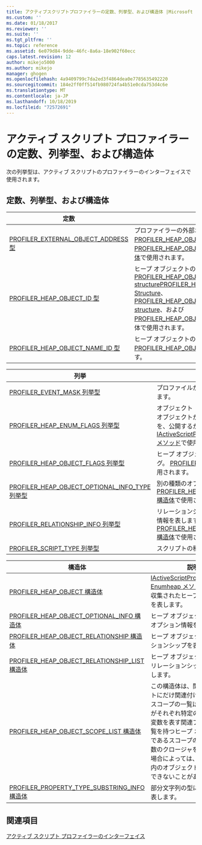 ```yaml
---
title: アクティブスクリプトプロファイラーの定数、列挙型、および構造体 |Microsoft Docs
ms.custom: ''
ms.date: 01/18/2017
ms.reviewer: ''
ms.suite: ''
ms.tgt_pltfrm: ''
ms.topic: reference
ms.assetid: 6e079d84-9dde-46fc-8a6a-18e902f60ecc
caps.latest.revision: 12
author: mikejo5000
ms.author: mikejo
manager: ghogen
ms.openlocfilehash: 4a9409799c7da2ed3f4864dea0e7785635492220
ms.sourcegitcommit: 184e2ff0ff514fb980724fa4b51e0cda753d4c6e
ms.translationtype: MT
ms.contentlocale: ja-JP
ms.lasthandoff: 10/18/2019
ms.locfileid: "72572691"
---
```

# <a name="active-script-profiler-constants-enumerations-and-structures"></a>アクティブ スクリプト プロファイラーの定数、列挙型、および構造体
次の列挙型は、アクティブ スクリプトのプロファイラーのインターフェイスで使用されます。  
  
## <a name="constants-enumerations-and-structures"></a>定数、列挙型、および構造体  
  
|定数|説明|  
|---------------|-----------------|  
|[PROFILER_EXTERNAL_OBJECT_ADDRESS 型](../../winscript/reference/profiler-external-object-address-type.md)|プロファイラーの外部オブジェクトのアドレス。 [PROFILER_HEAP_OBJECT 構造](../../winscript/reference/profiler-heap-object-structure.md)体と[PROFILER_HEAP_OBJECT_RELATIONSHIP 構造体](../../winscript/reference/profiler-heap-object-relationship-structure.md)で使用されます。|  
|[PROFILER_HEAP_OBJECT_ID 型](../../winscript/reference/profiler-heap-object-id-type.md)|ヒープ オブジェクトの ID。 [PROFILER_HEAP_OBJECT structure](../../winscript/reference/profiler-heap-object-structure.md)[PROFILER_HEAP_OBJECT_SCOPE_LIST Structure](../../winscript/reference/profiler-heap-object-scope-list-structure.md)、 [PROFILER_HEAP_OBJECT_OPTIONAL_INFO structure](../../winscript/reference/profiler-heap-object-optional-info-structure.md)、および[PROFILER_HEAP_OBJECT_RELATIONSHIP 構造](../../winscript/reference/profiler-heap-object-relationship-structure.md)体で使用されます。|  
|[PROFILER_HEAP_OBJECT_NAME_ID 型](../../winscript/reference/profiler-heap-object-name-id-type.md)|ヒープ オブジェクトの名前の ID。 [PROFILER_HEAP_OBJECT 構造体](../../winscript/reference/profiler-heap-object-structure.md)で使用されます。|  
  
|列挙|説明|  
|------------------|-----------------|  
|[PROFILER_EVENT_MASK 列挙型](../../winscript/reference/profiler-event-mask-enumeration.md)|プロファイルが必要なイベントの種類を示します。|  
|[PROFILER_HEAP_ENUM_FLAGS 列挙型](../../winscript/reference/profiler-heap-enum-flags-enumeration.md)|オブジェクト リレーションシップ内でヒープ オブジェクトが指すものに関する補足情報を、公開するかどうかを表すフラグです。 [IActiveScriptProfilerControl5:: EnumHeap2 メソッド](../../winscript/reference/iactivescriptprofilercontrol5-enumheap2-method.md)で使用されます。|  
|[PROFILER_HEAP_OBJECT_FLAGS 列挙型](../../winscript/reference/profiler-heap-object-flags-enumeration.md)|ヒープ オブジェクトの基本情報を表すフラグ。 [PROFILER_HEAP_OBJECT 構造体](../../winscript/reference/profiler-heap-object-structure.md)で使用されます。|  
|[PROFILER_HEAP_OBJECT_OPTIONAL_INFO_TYPE 列挙型](../../winscript/reference/profiler-heap-object-optional-info-type-enumeration.md)|別の種類のオプション情報を表します。 [PROFILER_HEAP_OBJECT_OPTIONAL_INFO 構造体](../../winscript/reference/profiler-heap-object-optional-info-structure.md)で使用されます。|  
|[PROFILER_RELATIONSHIP_INFO 列挙型](../../winscript/reference/profiler-relationship-info-enumeration.md)|リレーションシップのオブジェクトに関する情報を表します。 [PROFILER_HEAP_OBJECT_RELATIONSHIP 構造体](../../winscript/reference/profiler-heap-object-relationship-structure.md)で使用されます。|  
|[PROFILER_SCRIPT_TYPE 列挙型](../../winscript/reference/profiler-script-type-enumeration.md)|スクリプトの種類を指定します。|  
  
|構造体|説明|  
|----------------|-----------------|  
|[PROFILER_HEAP_OBJECT 構造体](../../winscript/reference/profiler-heap-object-structure.md)|[IActiveScriptProfilerControl3:: Enumheap メソッド](../../winscript/reference/iactivescriptprofilercontrol3-enumheap-method.md)によって収集されたヒープオブジェクトを表します。|  
|[PROFILER_HEAP_OBJECT_OPTIONAL_INFO 構造体](../../winscript/reference/profiler-heap-object-optional-info-structure.md)|ヒープ オブジェクトに関するオプション情報を表します。|  
|[PROFILER_HEAP_OBJECT_RELATIONSHIP 構造体](../../winscript/reference/profiler-heap-object-relationship-structure.md)|ヒープ オブジェクトのリレーションシップを表します。|  
|[PROFILER_HEAP_OBJECT_RELATIONSHIP_LIST 構造体](../../winscript/reference/profiler-heap-object-relationship-list-structure.md)|ヒープ オブジェクトに属するリレーションシップの一覧を表します。|  
|[PROFILER_HEAP_OBJECT_SCOPE_LIST 構造体](../../winscript/reference/profiler-heap-object-scope-list-structure.md)|この構造体は、関数オブジェクトにだけ関連付けられます。 スコープの一覧は、各スコープがそれぞれ特定のスコープ内の変数を表す関連プロパティの一覧を持つヒープ オブジェクトであるスコープの一覧として関数のクロージャを表します。 場合によっては、そのスコープ内のオブジェクトの名前は使用できないことがあります。|  
|[PROFILER_PROPERTY_TYPE_SUBSTRING_INFO 構造体](../../winscript/reference/profiler-property-type-substring-info-structure.md)|部分文字列の型に関する情報を表します。|  
  
## <a name="see-also"></a>関連項目  
 [アクティブ スクリプト プロファイラーのインターフェイス](../../winscript/reference/active-script-profiler-interfaces.md)
